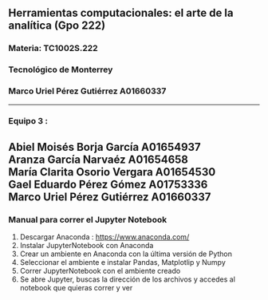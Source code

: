 ## Herramientas computacionales: el arte de la analítica (Gpo 222) <br/>
### Materia: TC1002S.222 <br/>
### Tecnológico de Monterrey <br/>
### Marco Uriel Pérez Gutiérrez A01660337
------------
### Equipo 3 : <br/>
Abiel Moisés Borja García A01654937 <br/>
Aranza García Narvaéz A01654658<br/>
María Clarita Osorio Vergara A01654530<br/>
Gael Eduardo Pérez Gómez A01753336<br/>
Marco Uriel Pérez Gutiérrez A01660337<br/>
------------
### Manual para correr el Jupyter Notebook
1. Descargar Anaconda : https://www.anaconda.com/
2. Instalar JupyterNotebook con Anaconda
3. Crear un ambiente en Anaconda con la última versión de Python
4. Seleccionar el ambiente e instalar Pandas, Matplotlip y Numpy
5. Correr JupyterNotebook con el ambiente creado
6. Se abre Jupyter, buscas la dirección de los archivos y accedes al notebook que quieras correr y ver
